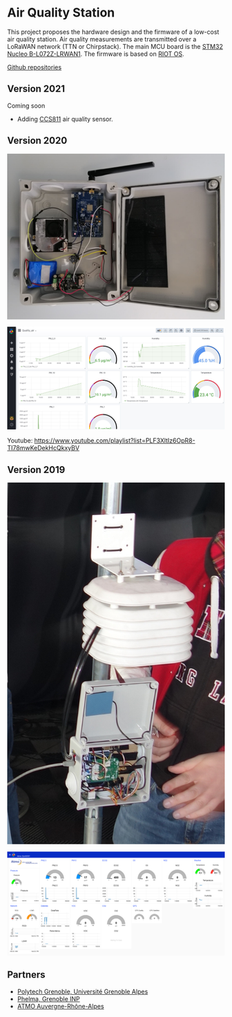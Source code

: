 # Air Quality Station

This project proposes the hardware design and the firmware of a low-cost air quality station. Air quality measurements are transmitted over a LoRaWAN network (TTN or Chirpstack). The main MCU board is the [STM32 Nucleo B-L072Z-LRWAN1](https://www.st.com/en/evaluation-tools/b-l072z-lrwan1.html). The firmware is based on [RIOT OS](https://riot-os.org/).

[Github repositories](https://github.com/airqualitystation)

## Version 2021
Coming soon

* Adding [CCS811](https://github.com/airqualitystation/firmware/blob/master/ccs811.md) air quality sensor.

## Version 2020

![Air Quality Polytech Project Station](images/Station_meteo)

![Air Quality Polytech Project Grafana](images/Projet_Qualite_Air_Grafana_Dashboard.JPG)

Youtube: https://www.youtube.com/playlist?list=PLF3XltIz6OpR8-TI78mwKeDekHcQkxyBV

## Version 2019
![Air Quality Station v1](images/atmo-station-d.jpg)

![Air Quality Dashboard](images/atmo-nodered-3.png)

## Partners
* [Polytech Grenoble, Université Grenoble Alpes](https://www.polytech-grenoble.fr/)
* [Phelma, Grenoble INP](https://phelma.grenoble-inp.fr/)
* [ATMO Auvergne-Rhône-Alpes](https://www.atmo-auvergnerhonealpes.fr/)
